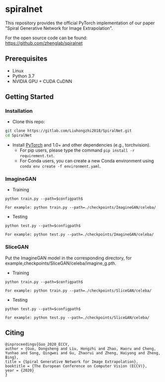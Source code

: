 # spiralnet

This repository provides the official PyTorch implementation of our paper "Spiral Generative Network for Image Extrapolation".

For the open source code can be found: https://github.com/zhenglab/spiralnet


## Prerequisites

- Linux
- Python 3.7
- NVIDIA GPU + CUDA CuDNN

## Getting Started


### Installation

- Clone this repo:
```bash
git clone https://gitlab.com/Liuhongzhi2018/SpiralNet.git
cd SpiralNet
```

- Install [PyTorch](http://pytorch.org) and 1.0+ and other dependencies (e.g., torchvision).
  - For pip users, please type the command `pip install -r requirement.txt`.
  - For Conda users, you can create a new Conda environment using `conda env create -f environment.yaml`.

### ImagineGAN 

- Training

```
python train.py --path=$configpath$

For example: python train.py --path=./checkpoints/ImagineGAN/celeba/
```

- Testing

```
python test.py --path=$configpath$ 

For example: python test.py --path=./checkpoints/ImagineGAN/celeba/
```


### SliceGAN

Put the ImagineGAN model in the corresponding directory, for example,checkpoints/SliceGAN/celeba/imagine_g.pth. 

- Training

```
python train.py --path=$configpath$

For example: python train.py --path=./checkpoints/SliceGAN/celeba/
```

- Testing

```
python test.py --path=$configpath$ 

For example: python test.py --path=./checkpoints/SliceGAN/celeba/
```


## Citing
```
@inproceedings{Guo_2020_ECCV,
author = {Guo, Dongsheng and Liu, Hongzhi and Zhao, Haoru and Cheng, Yunhao and Song, Qingwei and Gu, Zhaorui and Zheng, Haiyong and Zheng, Bing},
title = {Spiral Generative Network for Image Extrapolation},
booktitle = {The European Conference on Computer Vision (ECCV)},
year = {2020}
} 

```
